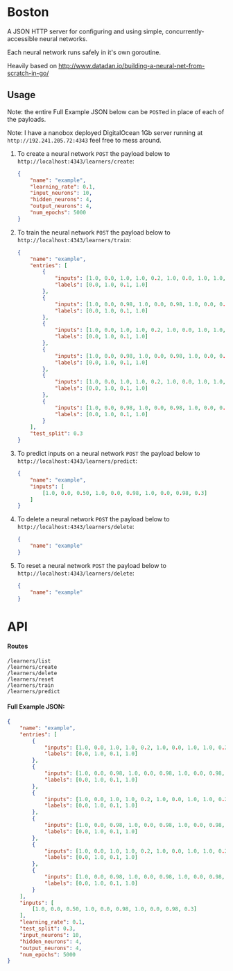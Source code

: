# Boston

A JSON HTTP server for configuring and using simple, concurrently-accessible neural networks.

Each neural network runs safely in it's own goroutine.

Heavily based on http://www.datadan.io/building-a-neural-net-from-scratch-in-go/

## Usage

Note: the entire Full Example JSON below can be `POST`ed in place of each of the payloads.

Note: I have a nanobox deployed DigitalOcean 1Gb server running at `http://192.241.205.72:4343` feel free to mess around.

1. To create a neural network `POST` the payload below to `http://localhost:4343/learners/create`:

	```json
	{
		"name": "example",
		"learning_rate": 0.1,
		"input_neurons": 10,
		"hidden_neurons": 4,
		"output_neurons": 4,
		"num_epochs": 5000
	}
	```

2. To train the neural network `POST` the payload below to `http://localhost:4343/learners/train`:

	```json
	{
		"name": "example",
		"entries": [
			{
				"inputs": [1.0, 0.0, 1.0, 1.0, 0.2, 1.0, 0.0, 1.0, 1.0, 0.2], 
				"labels": [0.0, 1.0, 0.1, 1.0]
			},
			{
				"inputs": [1.0, 0.0, 0.98, 1.0, 0.0, 0.98, 1.0, 0.0, 0.98, 0.3],
				"labels": [0.0, 1.0, 0.1, 1.0]
			},
			{
				"inputs": [1.0, 0.0, 1.0, 1.0, 0.2, 1.0, 0.0, 1.0, 1.0, 0.2], 
				"labels": [0.0, 1.0, 0.1, 1.0]
			},
			{
				"inputs": [1.0, 0.0, 0.98, 1.0, 0.0, 0.98, 1.0, 0.0, 0.98, 0.3],
				"labels": [0.0, 1.0, 0.1, 1.0]
			},
			{
				"inputs": [1.0, 0.0, 1.0, 1.0, 0.2, 1.0, 0.0, 1.0, 1.0, 0.2], 
				"labels": [0.0, 1.0, 0.1, 1.0]
			},
			{
				"inputs": [1.0, 0.0, 0.98, 1.0, 0.0, 0.98, 1.0, 0.0, 0.98, 0.3],
				"labels": [0.0, 1.0, 0.1, 1.0]
			}
		],
		"test_split": 0.3
	}
	```

3. To predict inputs on a neural network `POST` the payload below to `http://localhost:4343/learners/predict`:

	```json
	{
		"name": "example",
		"inputs": [
			[1.0, 0.0, 0.50, 1.0, 0.0, 0.98, 1.0, 0.0, 0.98, 0.3]
		]
	}
	```

4. To delete a neural network `POST` the payload below to `http://localhost:4343/learners/delete`:

	```json
	{
		"name": "example"
	}
	```

5. To reset a neural network `POST` the payload below to `http://localhost:4343/learners/delete`:

	```json
	{
		"name": "example"
	}
	```

# API 

#### Routes

```
/learners/list
/learners/create
/learners/delete
/learners/reset
/learners/train
/learners/predict
```

#### Full Example JSON:

```json
{
	"name": "example",
	"entries": [
		{
			"inputs": [1.0, 0.0, 1.0, 1.0, 0.2, 1.0, 0.0, 1.0, 1.0, 0.2], 
			"labels": [0.0, 1.0, 0.1, 1.0]
		},
		{
			"inputs": [1.0, 0.0, 0.98, 1.0, 0.0, 0.98, 1.0, 0.0, 0.98, 0.3],
			"labels": [0.0, 1.0, 0.1, 1.0]
		},
		{
			"inputs": [1.0, 0.0, 1.0, 1.0, 0.2, 1.0, 0.0, 1.0, 1.0, 0.2], 
			"labels": [0.0, 1.0, 0.1, 1.0]
		},
		{
			"inputs": [1.0, 0.0, 0.98, 1.0, 0.0, 0.98, 1.0, 0.0, 0.98, 0.3],
			"labels": [0.0, 1.0, 0.1, 1.0]
		},
		{
			"inputs": [1.0, 0.0, 1.0, 1.0, 0.2, 1.0, 0.0, 1.0, 1.0, 0.2], 
			"labels": [0.0, 1.0, 0.1, 1.0]
		},
		{
			"inputs": [1.0, 0.0, 0.98, 1.0, 0.0, 0.98, 1.0, 0.0, 0.98, 0.3],
			"labels": [0.0, 1.0, 0.1, 1.0]
		}
	],
	"inputs": [
		[1.0, 0.0, 0.50, 1.0, 0.0, 0.98, 1.0, 0.0, 0.98, 0.3]
	],
	"learning_rate": 0.1,
	"test_split": 0.3,
	"input_neurons": 10,
	"hidden_neurons": 4,
	"output_neurons": 4,
	"num_epochs": 5000
}
```
